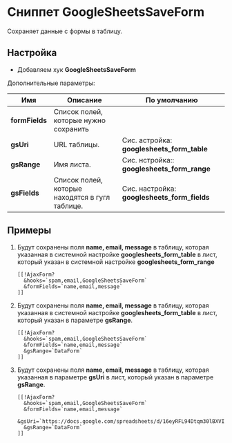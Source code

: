 # Сниппет GoogleSheetsSaveForm

Сохраняет данные с формы в таблицу.

## Настройка

* Добавляем хук **GoogleSheetsSaveForm**

Дополнительные параметры:

| Имя            | Описание                                        | По умолчанию                                 |
| -------------- | ----------------------------------------------- | -------------------------------------------- |
| **formFields** | Cписок полей, которые нужно сохранить           |                                              |
| **gsUri**      | URL таблицы.                                    | Сис. астройка: **googlesheets_form_table**   |
| **gsRange**    | Имя листа.                                      | Сис. нстройка:: **googlesheets_form_range**  |
| **gsFields**   | Список полей, которые находятся в гугл таблице. | Сис. настройка: **googlesheets_form_fields** |

## Примеры

1. Будут сохранены поля **name, email, message** в таблицу, которая указанная в системной настройке **googlesheets_form_table** в лист, который указан в системной настройке **googlesheets_form_range**

    ``` modx
    [[!AjaxForm?
      &hooks=`spam,email,GoogleSheetsSaveForm`
      &formFields=`name,email,message`
    ]]
    ```

2. Будут сохранены поля **name, email, message** в таблицу, которая указанная в системной настройке **googlesheets_form_table** в лист, который указан в параметре **gsRange**.

    ``` modx
    [[!AjaxForm?
      &hooks=`spam,email,GoogleSheetsSaveForm`
      &formFields=`name,email,message`
      &gsRange=`DataForm`
    ]]
    ```

3. Будут сохранены поля **name, email, message** в таблицу, которая указанная в параметре **gsUri** в лист, который указан в параметре **gsRange**.

    ``` modx
    [[!AjaxForm?
      &hooks=`spam,email,GoogleSheetsSaveForm`
      &formFields=`name,email,message`
      &gsUri=`https://docs.google.com/spreadsheets/d/16eyRFL94Dtqm30lBXVIpKGbw/edit#gid=0`
      &gsRange=`DataForm`
    ]]
